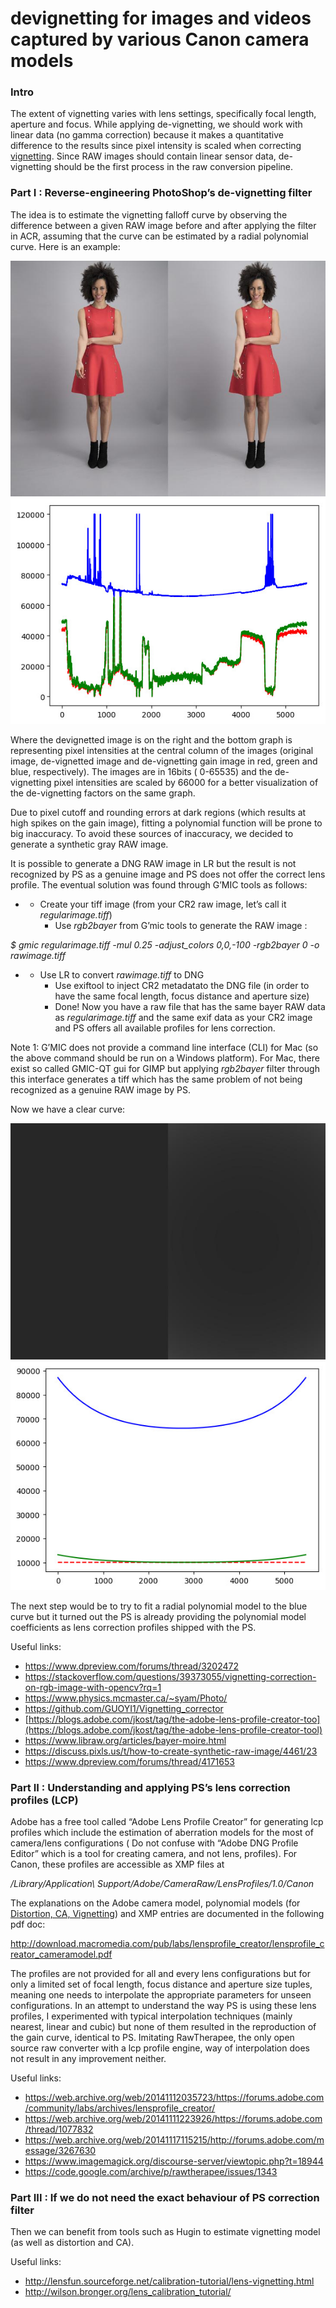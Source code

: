 # devignetting for images and videos captured by various Canon camera models

### Intro

The extent of vignetting varies with lens settings, specifically focal length, aperture and focus. While applying de-vignetting, we should work with linear data (no gamma correction) because it makes a quantitative difference to the results since pixel intensity is scaled when correcting [vignetting](https://wiki.panotools.org/Vignetting). Since RAW images should contain linear sensor data, de-vignetting should be the first process in the raw conversion pipeline.

### Part I : Reverse-engineering PhotoShop’s de-vignetting filter

The idea is to estimate the vignetting falloff curve by observing the difference between a given RAW image before and after applying the filter in ACR, assuming that the curve can be estimated by a radial polynomial curve. Here is an example:

<img src="1.jpeg" alt="" >
<img src="2.jpeg" alt="" >


Where the devignetted image is on the right and the bottom graph is representing pixel intensities at the central column of the images (original image, de-vignetted image and de-vignetting gain image in red, green and blue, respectively). The images are in 16bits ( 0-65535) and the de-vignetting pixel intensities are scaled by 66000 for a better visualization of the de-vignetting factors on the same graph.

Due to pixel cutoff and rounding errors at dark regions (which results at high spikes on the gain image), fitting a polynomial function will be prone to big inaccuracy. To avoid these sources of inaccuracy, we decided to generate a synthetic gray RAW image.

It is possible to generate a DNG RAW image in LR but the result is not recognized by PS as a genuine image and PS does not offer the correct lens profile. The eventual solution was found through G’MIC tools as follows:

- - Create your tiff image (from your CR2 raw image, let’s call it _regularimage.tiff_)
    - Use _rgb2bayer_ from G’mic tools to generate the RAW image :

_$ gmic regularimage.tiff -mul 0.25 -adjust_colors 0,0,-100 -rgb2bayer 0 -o rawimage.tiff_

- - Use LR to convert _rawimage.tiff_ to DNG
    - Use exiftool to inject CR2 metadatato the DNG file (in order to have the same focal length, focus distance and aperture size)
    - Done! Now you have a raw file that has the same bayer RAW data as _regularimage.tiff_ and the same exif data as your CR2 image and PS offers all available profiles for lens correction.

Note 1: G’MIC does not provide a command line interface (CLI) for Mac (so the above command should be run on a Windows platform). For Mac, there exist so called GMIC-QT gui for GIMP but applying _rgb2bayer_ filter through this interface generates a tiff which has the same problem of not being recognized as a genuine RAW image by PS.

Now we have a clear curve:

<img src="3.jpeg" alt="" >
<img src="4.jpeg" alt="" >

The next step would be to try to fit a radial polynomial model to the blue curve but it turned out the PS is already providing the polynomial model coefficients as lens correction profiles shipped with the PS.

Useful links:

- <https://www.dpreview.com/forums/thread/3202472>
- <https://stackoverflow.com/questions/39373055/vignetting-correction-on-rgb-image-with-opencv?rq=1>
- <https://www.physics.mcmaster.ca/~syam/Photo/>
- <https://github.com/GUOYI1/Vignetting_corrector>
- [https://blogs.adobe.com/jkost/tag/the-adobe-lens-profile-creator-too](https://blogs.adobe.com/jkost/tag/the-adobe-lens-profile-creator-tool)
- <https://www.libraw.org/articles/bayer-moire.html>
- <https://discuss.pixls.us/t/how-to-create-synthetic-raw-image/4461/23>
- <https://www.dpreview.com/forums/thread/4171653>

### Part II : Understanding and applying PS’s lens correction profiles (LCP)

Adobe has a free tool called “Adobe Lens Profile Creator” for generating lcp profiles which include the estimation of aberration models for the most of camera/lens configurations ( Do not confuse with “Adobe DNG Profile Editor” which is a tool for creating camera, and not lens, profiles). For Canon, these profiles are accessible as XMP files at

_/Library/Application\\ Support/Adobe/CameraRaw/LensProfiles/1.0/Canon_

The explanations on the Adobe camera model, polynomial models (for [Distortion, CA, Vignetting](https://web.archive.org/web/20141111223926/https://forums.adobe.com/message/4754311#4754311)) and XMP entries are documented in the following pdf doc:

<http://download.macromedia.com/pub/labs/lensprofile_creator/lensprofile_creator_cameramodel.pdf>

The profiles are not provided for all and every lens configurations but for only a limited set of focal length, focus distance and aperture size tuples, meaning one needs to interpolate the appropriate parameters for unseen configurations. In an attempt to understand the way PS is using these lens profiles, I experimented with typical interpolation techniques (mainly nearest, linear and cubic) but none of them resulted in the reproduction of the gain curve, identical to PS. Imitating RawTherapee, the only open source raw converter with a lcp profile engine, way of interpolation does not result in any improvement neither.


Useful links:

- <https://web.archive.org/web/20141112035723/https://forums.adobe.com/community/labs/archives/lensprofile_creator/>
- <https://web.archive.org/web/20141111223926/https://forums.adobe.com/thread/1077832>
- <https://web.archive.org/web/20141117115215/http://forums.adobe.com/message/3267630>
- <https://www.imagemagick.org/discourse-server/viewtopic.php?t=18944>
- <https://code.google.com/archive/p/rawtherapee/issues/1343>

### Part III : If we do not need the exact behaviour of PS correction filter

Then we can benefit from tools such as Hugin to estimate vignetting model (as well as distortion and CA).

Useful links:

- <http://lensfun.sourceforge.net/calibration-tutorial/lens-vignetting.html>
- <http://wilson.bronger.org/lens_calibration_tutorial/>